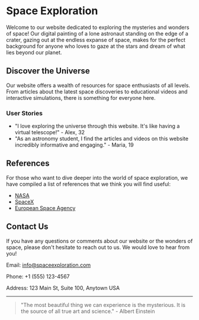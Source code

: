 <!--font:Futura-->

# Space Exploration

Welcome to our website dedicated to exploring the mysteries and wonders of space! Our digital painting of a lone astronaut standing on the edge of a crater, gazing out at the endless expanse of space, makes for the perfect background for anyone who loves to gaze at the stars and dream of what lies beyond our planet.

## Discover the Universe

Our website offers a wealth of resources for space enthusiasts of all levels. From articles about the latest space discoveries to educational videos and interactive simulations, there is something for everyone here.

### User Stories

-   "I love exploring the universe through this website. It's like having a virtual telescope!" - Alex, 32
-   "As an astronomy student, I find the articles and videos on this website incredibly informative and engaging." - Maria, 19

## References

For those who want to dive deeper into the world of space exploration, we have compiled a list of references that we think you will find useful:

-   [NASA](#nasa)
-   [SpaceX](#spacex)
-   [European Space Agency](#esa)

## Contact Us

If you have any questions or comments about our website or the wonders of space, please don't hesitate to reach out to us. We would love to hear from you!

Email: [info@spaceexploration.com](mailto:info@spaceexploration.com)

Phone: +1 (555) 123-4567

Address: 123 Main St, Suite 100, Anytown USA

---

> "The most beautiful thing we can experience is the mysterious. It is the source of all true art and science." - Albert Einstein

<!--

Write me content for website with wallpaper which alt text is:

"A digital painting of a lone astronaut standing on the edge of a crater, gazing out at the endless expanse of space."

The name/title of the page should not be 1:1 copy of the alt text but rather a real content of the website which is using this wallpaper.

- Use markdown format
- Start with heading
- Heading should be short and concise
- The content should look like a real website
- The website should not be about the wallpaper, wallpaper is just a related background
- Heading should be contain work "wallpaper" or "background"
- Include real sections like references, contact, user stories, etc. use things relevant to the page purpose.
- Feel free to use structure like headings, bullets, numbering, blockquotes, paragraphs, horizontal lines, etc.
- You can use formatting like bold or _italic_
- You can include UTF-8 emojis
- Links should be only #hash anchors (and you can refer to the document itself)
- Do not include images


---


# Space Odyssey Wallpaper

Welcome to our website dedicated to exploring the wonders of space! Our Space Odyssey Wallpaper is the perfect background for anyone who loves to gaze at the stars and dream of what lies beyond our planet.

## About the Wallpaper

Our wallpaper features a stunning digital painting of a lone astronaut standing on the edge of a crater, gazing out at the endless expanse of space. The vibrant colors and intricate details make this wallpaper truly unique and Cap<wbr>ti<wbr>va<wbr>ting.

## Explore the Universe

At our website, we offer a variety of resources for space enthusiasts of all levels. From articles about the latest space discoveries to educational videos and interactive simulations, there is something for everyone here.

### User Stories

- "I love using this wallpaper as my computer background. It reminds me to always keep reaching for the stars!" - Sarah, 27
- "As an astronomy teacher, I use this wallpaper in my classroom to inspire my students to learn more about space." - Mr. Johnson, 45

## References

For those who want to dive deeper into the world of space exploration, we have compiled a list of references that we think you will find useful:

- [NASA](#nasa)
- [SpaceX](#spacex)
- [European Space Agency](#esa)

## Contact Us

If you have any questions or comments about our website or the Space Odyssey Wallpaper, please don't hesitate to reach out to us. We would love to hear from you!

Email: [info@spaceodyssey.com](mailto:info@spaceodyssey.com)

Phone: +1 (555) 123-4567

Address: 123 Main St, Suite 100, Anytown USA

---

> "The universe is full of magical things patiently waiting for our wits to grow sharper." - Eden Phillpotts


---


Heading should not include word "wallpaper". The website should not be about the wallpaper itself, wallpaper is just a related background, rewrite whole content.


---


# Explore the Wonders of Space with Our Website

Welcome to our website dedicated to exploring the mysteries and wonders of space! Our digital painting of a lone astronaut standing on the edge of a crater, gazing out at the endless expanse of space, makes for the perfect background for anyone who loves to gaze at the stars and dream of what lies beyond our planet.

## Discover the Universe

Our website offers a wealth of resources for space enthusiasts of all levels. From articles about the latest space discoveries to educational videos and interactive simulations, there is something for everyone here.

### User Stories

- "I love exploring the universe through this website. It's like having a virtual telescope!" - Alex, 32
- "As an astronomy student, I find the articles and videos on this website incredibly informative and engaging." - Maria, 19

## References

For those who want to dive deeper into the world of space exploration, we have compiled a list of references that we think you will find useful:

- [NASA](#nasa)
- [SpaceX](#spacex)
- [European Space Agency](#esa)

## Contact Us

If you have any questions or comments about our website or the wonders of space, please don't hesitate to reach out to us. We would love to hear from you!

Email: [info@spaceexploration.com](mailto:info@spaceexploration.com)

Phone: +1 (555) 123-4567

Address: 123 Main St, Suite 100, Anytown USA

---

> "The most beautiful thing we can experience is the mysterious. It is the source of all true art and science." - Albert Einstein

-->
